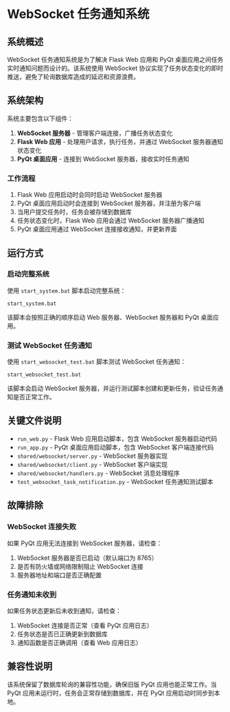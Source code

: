 # WebSocket 任务通知系统

## 系统概述

WebSocket 任务通知系统是为了解决 Flask Web 应用和 PyQt 桌面应用之间任务实时通知问题而设计的。该系统使用 WebSocket 协议实现了任务状态变化的即时推送，避免了轮询数据库造成的延迟和资源浪费。

## 系统架构

系统主要包含以下组件：

1. **WebSocket 服务器** - 管理客户端连接，广播任务状态变化
2. **Flask Web 应用** - 处理用户请求，执行任务，并通过 WebSocket 服务器通知状态变化
3. **PyQt 桌面应用** - 连接到 WebSocket 服务器，接收实时任务通知

### 工作流程

1. Flask Web 应用启动时会同时启动 WebSocket 服务器
2. PyQt 桌面应用启动时会连接到 WebSocket 服务器，并注册为客户端
3. 当用户提交任务时，任务会被存储到数据库
4. 任务状态变化时，Flask Web 应用会通过 WebSocket 服务器广播通知
5. PyQt 桌面应用通过 WebSocket 连接接收通知，并更新界面

## 运行方式

### 启动完整系统

使用 `start_system.bat` 脚本启动完整系统：

```
start_system.bat
```

该脚本会按照正确的顺序启动 Web 服务器、WebSocket 服务器和 PyQt 桌面应用。

### 测试 WebSocket 任务通知

使用 `start_websocket_test.bat` 脚本测试 WebSocket 任务通知：

```
start_websocket_test.bat
```

该脚本会启动 WebSocket 服务器，并运行测试脚本创建和更新任务，验证任务通知是否正常工作。

## 关键文件说明

- `run_web.py` - Flask Web 应用启动脚本，包含 WebSocket 服务器启动代码
- `run_app.py` - PyQt 桌面应用启动脚本，包含 WebSocket 客户端连接代码
- `shared/websocket/server.py` - WebSocket 服务器实现
- `shared/websocket/client.py` - WebSocket 客户端实现
- `shared/websocket/handlers.py` - WebSocket 消息处理程序
- `test_websocket_task_notification.py` - WebSocket 任务通知测试脚本

## 故障排除

### WebSocket 连接失败

如果 PyQt 应用无法连接到 WebSocket 服务器，请检查：

1. WebSocket 服务器是否已启动（默认端口为 8765）
2. 是否有防火墙或网络限制阻止 WebSocket 连接
3. 服务器地址和端口是否正确配置

### 任务通知未收到

如果任务状态更新后未收到通知，请检查：

1. WebSocket 连接是否正常（查看 PyQt 应用日志）
2. 任务状态是否已正确更新到数据库
3. 通知函数是否正确调用（查看 Web 应用日志）

## 兼容性说明

该系统保留了数据库轮询的兼容性功能，确保旧版 PyQt 应用也能正常工作。当 PyQt 应用未运行时，任务会正常存储到数据库，并在 PyQt 应用启动时同步到本地。 